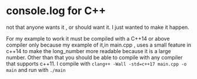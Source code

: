 # console.log for C++

not that anyone wants it , or should want it. I just wanted to make it happen.

For my example to work it must be compiled with a C++14 or above compiler only because my
example of it,in main.cpp , uses a small feature in c++14 to make the long_number more
readable because it is a large number. Other than that you should be able to compile with
any compiler that supports c++11.
I compile with `clang++ -Wall -std=c++17 main.cpp -o main`
and run with `./main`
